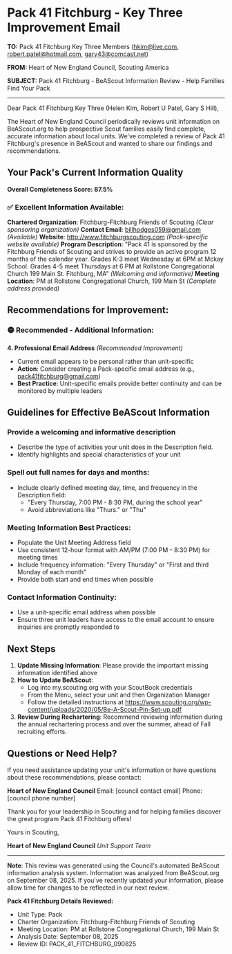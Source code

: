 # Pack 41 Fitchburg - Key Three Improvement Email

**TO:** Pack 41 Fitchburg Key Three Members (hkim@live.com, robert.patel@hotmail.com, gary43@comcast.net)

**FROM:** Heart of New England Council, Scouting America

**SUBJECT:** Pack 41 Fitchburg - BeAScout Information Review - Help Families Find Your Pack

---

Dear Pack 41 Fitchburg Key Three (Helen Kim, Robert U Patel, Gary S Hill),

The Heart of New England Council periodically reviews unit information on BeAScout.org to help prospective Scout families easily find complete, accurate information about local units. We've completed a review of Pack 41 Fitchburg's presence in BeAScout and wanted to share our findings and recommendations.

## Your Pack's Current Information Quality

**Overall Completeness Score: 87.5%**

### ✅ **Excellent Information Available:**
**Chartered Organization**: Fitchburg-Fitchburg Friends of Scouting *(Clear sponsoring organization)*
**Contact Email**: billhodges059@gmail.com *(Available)*
**Website**: http://www.fitchburgscouting.com *(Pack-specific website available)*
**Program Description**: "Pack 41 is sponsored by the Fitchburg Friends of Scouting and strives to provide an active program 12 months of the calendar year. Grades K-3 meet Wednesday at 6PM at Mckay School. Grades 4-5 meet Thursdays at 6 PM at Rollstone Congregational Church 199 Main St. Fitchburg, MA" *(Welcoming and informative)*
**Meeting Location**: PM at Rollstone Congregational Church, 199 Main St *(Complete address provided)*

## Recommendations for Improvement:

### 🟡 **Recommended - Additional Information:**

**4. Professional Email Address** *(Recommended Improvement)*
- Current email appears to be personal rather than unit-specific
- **Action**: Consider creating a Pack-specific email address (e.g., pack41fitchburg@gmail.com)
- **Best Practice**: Unit-specific emails provide better continuity and can be monitored by multiple leaders

## Guidelines for Effective BeAScout Information

### **Provide a welcoming and informative description**
- Describe the type of activities your unit does in the Description field.
- Identify highlights and special characteristics of your unit

### **Spell out full names for days and months:**
- Include clearly defined meeting day, time, and frequency in the Description field:
  - "Every Thursday, 7:00 PM - 8:30 PM, during the school year"
  - Avoid abbreviations like "Thurs." or "Thu"

### **Meeting Information Best Practices:**
- Populate the Unit Meeting Address field
- Use consistent 12-hour format with AM/PM (7:00 PM - 8:30 PM) for meeting times
- Include frequency information: "Every Thursday" or "First and third Monday of each month"
- Provide both start and end times when possible

### **Contact Information Continuity:**
- Use a unit-specific email address when possible
- Ensure three unit leaders have access to the email account to ensure inquiries are promptly responded to

## Next Steps

1. **Update Missing Information**: Please provide the important missing information identified above
2. **How to Update BeAScout**: 
   - Log into my.scouting.org with your ScoutBook credentials
   - From the Menu, select your unit and then Organization Manager
   - Follow the detailed instructions at
     https://www.scouting.org/wp-content/uploads/2020/05/Be-A-Scout-Pin-Set-up.pdf
3. **Review During Rechartering**: Recommend reviewing information during the annual rechartering process and over the summer, ahead of Fall recruiting efforts.

## Questions or Need Help?

If you need assistance updating your unit's information or have questions about these recommendations, please contact:

**Heart of New England Council**
Email: [council contact email]
Phone: [council phone number]

Thank you for your leadership in Scouting and for helping families discover the great program Pack 41 Fitchburg offers!

Yours in Scouting,

**Heart of New England Council**
*Unit Support Team*

---

**Note**: This review was generated using the Council's automated BeAScout information analysis system. Information was analyzed from BeAScout.org on September 08, 2025. If you've recently updated your information, please allow time for changes to be reflected in our next review.

**Pack 41 Fitchburg Details Reviewed:**
- Unit Type: Pack
- Charter Organization: Fitchburg-Fitchburg Friends of Scouting
- Meeting Location: PM at Rollstone Congregational Church, 199 Main St
- Analysis Date: September 08, 2025
- Review ID: PACK_41_FITCHBURG_090825
